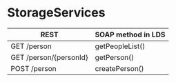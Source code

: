 # StorageServices

|REST   |SOAP method in LDS   |
|---|---|
|GET /person|getPeopleList()|
|GET /person/{personId}|getPerson()|
|POST /person|createPerson()|
